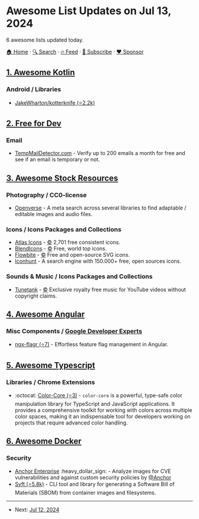 # Awesome List Updates on Jul 13, 2024

6 awesome lists updated today.

[🏠 Home](/README.md) · [🔍 Search](https://www.trackawesomelist.com/search/) · [🔥 Feed](https://www.trackawesomelist.com/rss.xml) · [📮 Subscribe](https://trackawesomelist.us17.list-manage.com/subscribe?u=d2f0117aa829c83a63ec63c2f&id=36a103854c) · [❤️  Sponsor](https://github.com/sponsors/theowenyoung)



## [1. Awesome Kotlin](/content/KotlinBy/awesome-kotlin/README.md)

### Android / Libraries

*   [JakeWharton/kotterknife (⭐2.2k)](https://github.com/JakeWharton/kotterknife)

## [2. Free for Dev](/content/ripienaar/free-for-dev/README.md)

### Email

*   [TempMailDetector.com](https://tempmaildetector.com/) - Verify up to 200 emails a month for free and see if an email is temporary or not.

## [3. Awesome Stock Resources](/content/neutraltone/awesome-stock-resources/README.md)

### Photography / CC0-license

*   [Openverse](https://openverse.org) - A meta search across several libraries to find adaptable / editable images and audio files.

### Icons / Icons Packages and Collections

*   [Atlas Icons](https://atlasicons.vectopus.com/) - [:copyright:](https://opensource.org/licenses/MIT) 2,701 free consistent icons.
*   [BlendIcons](https://blendicons.com/) - [:copyright:](https://blendicons.com/page/licence) Free, world top icons.
*   [Flowbite](https://flowbite.com/icons/) - [:copyright:](https://opensource.org/licenses/MIT) Free and open-source SVG icons.
*   [Iconhunt](https://www.iconhunt.site/) - A search engine with 150.000+ free, open sources icons.

### Sounds & Music / Icons Packages and Collections

*   [Tunetank](https://tunetank.com/) - [:copyright:](https://tunetank.com/license/) Exclusive royalty free music for YouTube videos without copyright claims.

## [4. Awesome Angular](/content/PatrickJS/awesome-angular/README.md)

### Misc Components / [Google Developer Experts](https://developers.google.com/experts/all/technology/web-technologies)

*   [ngx-flagr (⭐7)](https://github.com/pBouillon/ngx-flagr) - Effortless feature flag management in Angular.

## [5. Awesome Typescript](/content/dzharii/awesome-typescript/README.md)

### Libraries / Chrome Extensions

*   :octocat: [Color-Core (⭐3)](https://github.com/iamlite/color-core) - `color-core` is a powerful, type-safe color manipulation library for TypeScript and JavaScript applications. It provides a comprehensive toolkit for working with colors across multiple color spaces, making it an indispensable tool for developers working on projects that require advanced color handling.

## [6. Awesome Docker](/content/veggiemonk/awesome-docker/README.md)

### Security

*   [Anchor Enterprise](https://anchore.com/) :heavy\_dollar\_sign: - Analyze images for CVE vulnerabilities and against custom security policies by [@Anchor](https://github.com/anchore)
*   [Syft (⭐5.8k)](https://github.com/anchore/syft) - CLI tool and library for generating a Software Bill of Materials (SBOM) from container images and filesystems.

---

- Next: [Jul 12, 2024](/content/2024/07/12/README.md)